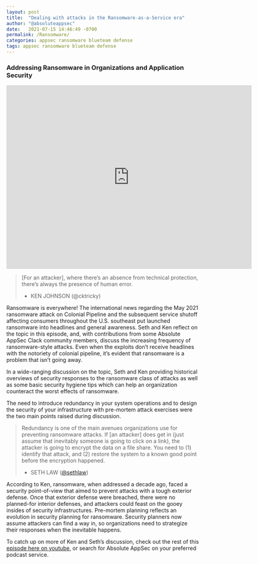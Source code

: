 ```yaml
---
layout: post
title:  "Dealing with attacks in the Ransomware-as-a-Service era"
author: "@absoluteappsec"
date:   2021-07-15 14:46:49 -0700
permalink: /Ransomware/
categories: appsec ransomware blueteam defense
tags: appsec ransomware blueteam defense
---
```

### Addressing Ransomware in Organizations and Application Security

<iframe src='https://www.youtube-nocookie.com/embed/Pv7twtQxB6Y' frameborder='0' width='640' height='480' allowfullscreen></iframe>

> [For an attacker], where there’s an absence from technical protection, there’s always the presence of human error.
>
> - KEN JOHNSON (@cktricky)

Ransomware is everywhere! The international news regarding the May 2021 ransomware attack on Colonial Pipeline and the subsequent service shutoff affecting consumers throughout the U.S. southeast put launched ransomware into headlines and general awareness. Seth and Ken reflect on the topic in this episode, and, with contributions from some Absolute AppSec Clack community members, discuss the increasing frequency of ransomware-style attacks. Even when the exploits don’t receive headlines with the notoriety of colonial pipeline, it’s evident that ransomware is a problem that isn’t going away.

In a wide-ranging discussion on the topic, Seth and Ken providing historical overviews of security responses to the ransomware class of attacks as well as some basic security hygiene tips which can help an organization counteract the worst effects of ransomware.

The need to introduce redundancy in your system operations and to design the security of your infrastructure with pre-mortem attack exercises were the two main points raised during discussion.

>Redundancy is one of the main avenues organizations use for preventing ransomware attacks. If [an attacker] does get in (just assume that inevitably someone is going to click on a link), the attacker is going to encrypt the data on a file share. You need to (1) identify that attack, and (2) restore the system to a known good point before the encryption happened.
>
> - SETH LAW ([@sethlaw](https://www.twitter.com/sethlaw))

According to Ken, ransomware, when addressed a decade ago, faced a security point-of-view that aimed to prevent attacks with a tough exterior defense. Once that exterior defense were breached, there were no planned-for interior defenses, and attackers could feast on the gooey insides of security infrastructures. Pre-mortem planning reflects an evolution in security planning for ransomware. Security planners now assume attackers can find a way in, so organizations need to strategize their responses when the inevitable happens.

To catch up on more of Ken and Seth’s discussion, check out the rest of this [episode here on youtube](https://www.youtube.com/watch?v=pKNdvUcpiYY), or search for Absolute AppSec on your preferred podcast service.
